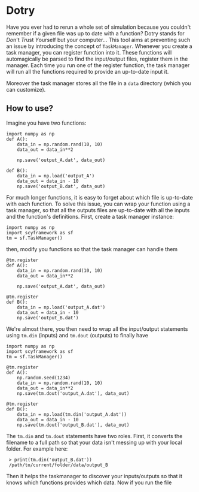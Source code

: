 # Dotry

Have you ever had to rerun a whole set of simulation because you couldn't remember if a given file was up to date with a function? Dotry stands for *Do*n't *Tr*ust *Y*ourself but your computer…
This tool aims at preventing such an issue by introducing the concept of `TaskManager`. Whenever you create a task manager, you can register function into it. These functions will automagically be parsed to find the input/output files, register them in the manager. Each time you run one of the register function, the task manager will run all the functions required to provide an up-to-date input it.

Moreover the task manager stores all the file in a `data` directory (which you can customize).

## How to use?
Imagine you have two functions:

    import numpy as np
    def A():
	    data_in = np.random.rand(10, 10)
		data_out = data_in**2

		np.save('output_A.dat', data_out)

	def B():
	    data_in = np.load('output_A')
		data_out = data_in - 10
		np.save('output_B.dat', data_out)

For much longer functions, it is easy to forget about which file is up-to-date with each function. To solve this issue, you can wrap your function using a task manager, so that all the outputs files are up-to-date with all the inputs and the function's definitions. First, create a task manager instance:

    import numpy as np
	import scyframework as sf
	tm = sf.TaskManager()

then, modify you functions so that the task manager can handle them

	@tm.register
    def A():
	    data_in = np.random.rand(10, 10)
		data_out = data_in**2

		np.save('output_A.dat', data_out)

	@tm.register
	def B():
	    data_in = np.load('output_A.dat')
		data_out = data_in - 10
		np.save('output_B.dat')

We're almost there, you then need to wrap all the input/output statements using `tm.din` (inputs) and `tm.dout` (outputs) to finally have

    import numpy as np
	import scyframework as sf
	tm = sf.TaskManager()

	@tm.register
    def A():
		np.random.seed(1234)
	    data_in = np.random.rand(10, 10)
		data_out = data_in**2
		np.save(tm.dout('output_A.dat'), data_out)

	@tm.register
	def B():
	    data_in = np.load(tm.din('output_A.dat'))
		data_out = data_in - 10
		np.save(tm.dout('output_B.dat'), data_out)

The `tm.din` and `tm.dout` statements have two roles. First, it converts the filename to a full path so that your data isn't messing up with your local folder.
For example here:

	 > print(tm.din('output_B.dat'))
	 /path/to/current/folder/data/output_B

Then it helps the taskmanager to discover your inputs/outputs so that it knows which functions provides which data. Now if you run the file
